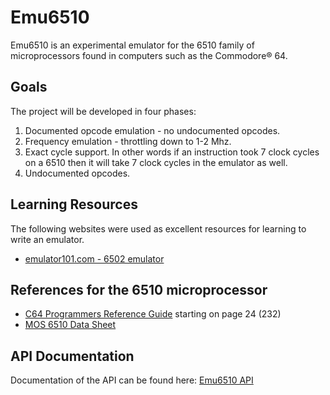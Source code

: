 # Emu6510
Emu6510 is an experimental emulator for the 6510 family of microprocessors found in computers
such as the Commodore® 64.

## Goals
The project will be developed in four phases:
1) Documented opcode emulation - no undocumented opcodes.
1) Frequency emulation - throttling down to 1-2 Mhz. 
1) Exact cycle support.  In other words if an instruction took 7 clock
cycles on a 6510 then it will take 7 clock cycles in the emulator as well.
1) Undocumented opcodes.

## Learning Resources
The following websites were used as excellent resources for learning to write an emulator.
- [emulator101.com - 6502 emulator](http://www.emulator101.com/6502-emulator.html)

## References for the 6510 microprocessor
- [C64 Programmers Reference Guide](https://www.commodore.ca/wp-content/uploads/2018/11/c64-programmers_reference_guide-05-basic_to_machine_language.pdf) starting on page 24 (232)
- [MOS 6510 Data Sheet](http://archive.6502.org/datasheets/mos_6510_mpu.pdf)

## API Documentation
Documentation of the API can be found here: [Emu6510 API](http://galenrhodes.com/Emu6510/)
